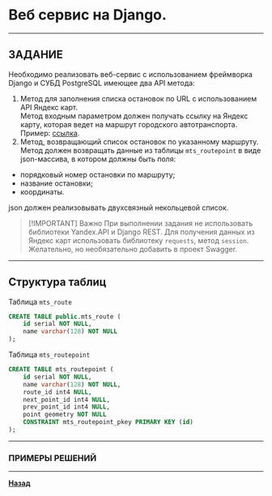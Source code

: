 # Веб сервис на Django.

***

## ЗАДАНИЕ

Необходимо реализовать веб-сервис с использованием фреймворка Django и СУБД PostgreSQL имеющее два API метода:

1. Метод для заполнения списка остановок по URL с использованием API Яндекс карт.  
Метод входным параметром должен получать ссылку на Яндекс карту, которая ведет на маршрут городского автотранспорта. Пример: [ссылка](https://yandex.ru/maps/213/moscow/routes/bus_e70/796d617073626d313a2f2f7472616e7369742f6c696e653f69643d32303336393234353737266c6c3d33372e37333038383425324335352e373236383635266e616d653d254430254235373026723d3637383026747970653d627573/?l=masstransit&ll=37.617700%2C55.755863&tab=stops&z=10).
2. Метод, возвращающий список остановок по указанному маршруту.  
Метод должен возвращать данные из таблицы `mts_routepoint` в виде json-массива, в котором должны быть поля:

- порядковый номер остановки по маршруту;
- название остановки;
- координаты.

json должен реализовывать двухсвязный некольцевой список.

> [!IMPORTANT] Важно
>При выполнении задания не использовать библиотеки Yandex.API и Django REST. Для получения данных из Яндекс карт использовать библиотеку `requests`, метод `session`.  
Желательно, но необязательно добавить в проект Swagger.

***

## Структура таблиц
Таблица `mts_route`
```sql
CREATE TABLE public.mts_route (
	id serial NOT NULL,
	name varchar(128) NOT NULL
);
```

Таблица `mts_routepoint`  
```sql
CREATE TABLE mts_routepoint (
	id serial NOT NULL,
	name varchar(128) NOT NULL,
	route_id int4 NULL,
	next_point_id int4 NULL,
	prev_point_id int4 NULL,
	point geometry NOT NULL
	CONSTRAINT mts_routepoint_pkey PRIMARY KEY (id)
);
```

***

### ПРИМЕРЫ РЕШЕНИЙ

***

**[Назад](/developer/README.md)**